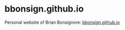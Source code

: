 # bbonsign.github.io
Personal website of Brian Bonsignore: [bbonsign.github.io](bbonsign.github.io)
